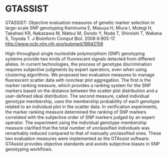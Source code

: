 # GTASSIST
GTASSIST: Objective evaluation measures of genetic marker selection in large-scale SNP genotyping
Kaminuma E, Masuya H, Miura I, Motegi H, Takahasi KR, Nakazawa M, Matsui M, Gondo Y, Noda T, Shiroishi T, Wakana S, Toyoda T.
J Bioinform Comput Biol. 2008 6:905-17.
http://www.ncbi.nlm.nih.gov/pubmed/18942158

High-throughput single nucleotide polymorphism (SNP) genotyping systems provide two kinds of fluorescent 
signals detected from different alleles. In current technologies, the process of genotype discrimination 
requires subjective judgments by expert operators, even when using clustering algorithms. We proposed 
two evaluation measures to manage fluorescent scatter data with nonclear plot aggregation. The first is 
the marker ranking measure, which provides a ranking system for the SNP markers based on the distance 
between the scatter plot distribution and a user-defined ideal distribution. The second measure, called 
individual genotype membership, uses the membership probability of each genotype related to an individual 
plot in the scatter data. In verification experiments, the marker ranking measure determined the ranking 
of SNP markers correlated with the subjective order of SNP markers judged by an expert operator. The 
experiment using the individual genotype membership measure clarified that the total number of unclassified 
individuals was remarkably reduced compared to that of manually unclassified ones. These two evaluation 
measures were implemented as the GTAssist software. GTAssist provides objective standards and avoids 
subjective biases in SNP genotyping workflows.
